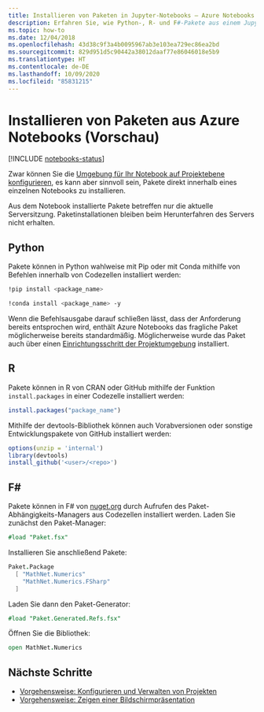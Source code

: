 ```yaml
---
title: Installieren von Paketen in Jupyter-Notebooks – Azure Notebooks (Vorschau)
description: Erfahren Sie, wie Python-, R- und F#-Pakete aus einem Jupyter-Notebook installiert werden, das auf Azure ausgeführt wird.
ms.topic: how-to
ms.date: 12/04/2018
ms.openlocfilehash: 43d38c9f3a4b0095967ab3e103ea729ec86ea2bd
ms.sourcegitcommit: 829d951d5c90442a38012daaf77e86046018e5b9
ms.translationtype: HT
ms.contentlocale: de-DE
ms.lasthandoff: 10/09/2020
ms.locfileid: "85831215"
---
```

# <a name="install-packages-from-within-azure-notebooks-preview"></a>Installieren von Paketen aus Azure Notebooks (Vorschau)

[!INCLUDE [notebooks-status](../../includes/notebooks-status.md)]

Zwar können Sie die [Umgebung für Ihr Notebook auf Projektebene konfigurieren](configure-manage-azure-notebooks-projects.md#configure-the-project-environment), es kann aber sinnvoll sein, Pakete direkt innerhalb eines einzelnen Notebooks zu installieren.

Aus dem Notebook installierte Pakete betreffen nur die aktuelle Serversitzung. Paketinstallationen bleiben beim Herunterfahren des Servers nicht erhalten.

## <a name="python"></a>Python

Pakete können in Python wahlweise mit Pip oder mit Conda mithilfe von Befehlen innerhalb von Codezellen installiert werden:

```bash
!pip install <package_name>

!conda install <package_name> -y
```

Wenn die Befehlsausgabe darauf schließen lässt, dass der Anforderung bereits entsprochen wird, enthält Azure Notebooks das fragliche Paket möglicherweise bereits standardmäßig. Möglicherweise wurde das Paket auch über einen [Einrichtungsschritt der Projektumgebung](configure-manage-azure-notebooks-projects.md#configure-the-project-environment) installiert.

## <a name="r"></a>R

Pakete können in R von CRAN oder GitHub mithilfe der Funktion `install.packages` in einer Codezelle installiert werden:

```r
install.packages("package_name")
```

Mithilfe der devtools-Bibliothek können auch Vorabversionen oder sonstige Entwicklungspakete von GitHub installiert werden:

```r
options(unzip = 'internal')
library(devtools)
install_github('<user>/<repo>')
```

## <a name="f"></a>F#

Pakete können in F# von [nuget.org](https://www.nuget.org) durch Aufrufen des Paket-Abhängigkeits-Managers aus Codezellen installiert werden. Laden Sie zunächst den Paket-Manager:

```fsharp
#load "Paket.fsx"
```

Installieren Sie anschließend Pakete:

```fsharp
Paket.Package
  [ "MathNet.Numerics"
    "MathNet.Numerics.FSharp"
  ]
```

Laden Sie dann den Paket-Generator:
```fsharp
#load "Paket.Generated.Refs.fsx"
```

Öffnen Sie die Bibliothek:
```fsharp
open MathNet.Numerics
```

## <a name="next-steps"></a>Nächste Schritte

- [Vorgehensweise: Konfigurieren und Verwalten von Projekten](configure-manage-azure-notebooks-projects.md)
- [Vorgehensweise: Zeigen einer Bildschirmpräsentation](present-jupyter-notebooks-slideshow.md)
